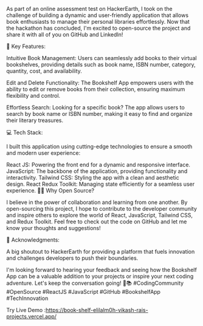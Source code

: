 As part of an online assessment test on HackerEarth, I took on the challenge of building a dynamic and user-friendly application that allows book enthusiasts to manage their personal libraries effortlessly. Now that the hackathon has concluded, I'm excited to open-source the project and share it with all of you on GitHub and LinkedIn!

📖 Key Features:

Intuitive Book Management: Users can seamlessly add books to their virtual bookshelves, providing details such as book name, ISBN number, category, quantity, cost, and availability.

Edit and Delete Functionality: The Bookshelf App empowers users with the ability to edit or remove books from their collection, ensuring maximum flexibility and control.

Effortless Search: Looking for a specific book? The app allows users to search by book name or ISBN number, making it easy to find and organize their literary treasures.

💻 Tech Stack:

I built this application using cutting-edge technologies to ensure a smooth and modern user experience:

React JS: Powering the front end for a dynamic and responsive interface.
JavaScript: The backbone of the application, providing functionality and interactivity.
Tailwind CSS: Styling the app with a clean and aesthetic design.
React Redux Toolkit: Managing state efficiently for a seamless user experience.
👨‍💻 Why Open Source?

I believe in the power of collaboration and learning from one another. By open-sourcing this project, I hope to contribute to the developer community and inspire others to explore the world of React, JavaScript, Tailwind CSS, and Redux Toolkit. Feel free to check out the code on GitHub and let me know your thoughts and suggestions!

🙏 Acknowledgments:

A big shoutout to HackerEarth for providing a platform that fuels innovation and challenges developers to push their boundaries.

I'm looking forward to hearing your feedback and seeing how the Bookshelf App can be a valuable addition to your projects or inspire your next coding adventure. Let's keep the conversation going! 🚀📚 #CodingCommunity #OpenSource #ReactJS #JavaScript #GitHub #BookshelfApp #TechInnovation



Try Live Demo :https://book-shelf-elilalm0h-vikash-rais-projects.vercel.app/
